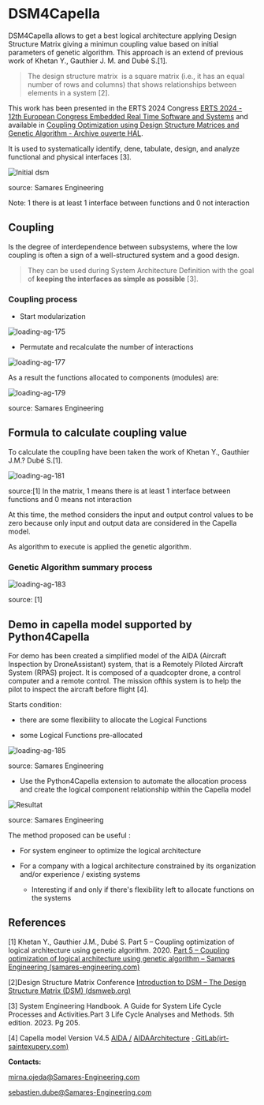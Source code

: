 # DSM4Capella

DSM4Capella allows to get a best logical architecture applying Design Structure Matrix giving a minimun coupling value based on initial parameters of genetic algorithm. This approach is an extend of previous work of Khetan Y., Gauthier J. M. and Dubé S.[1].

> The design structure matrix  is a square matrix (i.e., it has an equal number of rows and columns) that shows relationships between elements in a system [2].

This work has been presented in the ERTS 2024 Congress  [ERTS 2024 - 12th European Congress Embedded Real Time Software and Systems](https://erts2024.org/) and available in [Coupling Optimization using Design Structure Matrices and Genetic Algorithm - Archive ouverte HAL](https://hal.science/hal-04632975).

It is used to systematically identify, dene, tabulate, design, and analyze functional and physical interfaces [3].

![Initial dsm](./DSM4Capella/icons/initial_dsm.png "initial DSM")

source: Samares Engineering

Note: 1 there is at least 1 interface between functions and 0 not interaction

## Coupling

Is the degree of interdependence between subsystems, where the low coupling is often a sign of a well-structured system and a good design.

> They can be used during System Architecture Definition with the goal of **keeping the interfaces as simple as possible** [3].

### Coupling process

- Start modularization

![loading-ag-175](./DSM4Capella/icons/dsm_process.jpg)

- Permutate and recalculate the number of interactions

![loading-ag-177](./DSM4Capella/icons/dsm_result.jpg)

As a result the functions allocated to components (modules) are:

![loading-ag-179](./DSM4Capella/icons/dsm_result_diagram.png)

source: Samares Engineering

## Formula to calculate coupling value

To calculate the coupling have been taken the work of Khetan Y., Gauthier J.M.? Dubé S.[1].

![loading-ag-181](./DSM4Capella/icons/coupling_value_formula.jpg)

source:[1]
In the matrix, 1 means there is at least 1 interface between functions and 0 means not interaction

At this time, the method considers the input and output control values to be zero because only input and output data are considered in the Capella model.

As algorithm to execute is applied the genetic algorithm.

### Genetic Algorithm summary process

![loading-ag-183](./DSM4Capella/icons/GA%20Diagram.jpg)

source: [1]

## Demo in capella model supported by Python4Capella

For demo has been created a simplified model of the AIDA (Aircraft Inspection by DroneAssistant) system, that is a Remotely Piloted Aircraft System (RPAS) project. It is composed of a quadcopter drone, a control computer and a remote control. The mission ofthis system is to help the pilot to inspect the aircraft before flight [4].

Starts condition:

- there are some flexibility to allocate the Logical Functions 

- some Logical Functions pre-allocated

![loading-ag-185](./DSM4Capella/icons/lab_initial.jpg)

source: Samares Engineering

- Use the Python4Capella extension to automate the allocation process and create the logical component relationship within the Capella model

![Resultat](./DSM4Capella/icons/lab_result.jpg)

source: Samares Engineering

The method proposed can be useful :

* For system engineer to optimize the logical architecture

* For a company with a logical architecture constrained by its organization and/or experience / existing systems
  
  * Interesting if and only if there's flexibility left to allocate functions on the systems

## References

[1] Khetan Y., Gauthier J.M., Dubé S. Part 5 – Coupling optimization of logical architecture using genetic algorithm. 2020. [Part 5 – Coupling optimization of logical architecture using genetic algorithm – Samares Engineering (samares-engineering.com)](https://www.samares-engineering.com/en/2020/07/31/part-5-coupling-optimization-of-logical-architecture-using-genetic-algorithm/)

[2]Design Structure Matrix Conference [Introduction to DSM – The Design Structure Matrix (DSM) (dsmweb.org)](https://dsmweb.org/introduction-to-dsm/)

[3] System Engineering Handbook. A Guide for System Life Cycle Processes and Activities.Part 3 Life Cycle Analyses and Methods. 5th edition. 2023. Pg 205.

[4] Capella model Version V4.5 [AIDA /](https://sahara.irt-saintexupery.com/AIDA/AIDAArchitecture) [AIDAArchitecture](https://sahara.irt-saintexupery.com/AIDA/AIDAArchitecture) [· GitLab(irt-saintexupery.com)](https://sahara.irt-saintexupery.com/AIDA/AIDAArchitecture)

**Contacts:**

mirna.ojeda@Samares-Engineering.com

sebastien.dube@Samares-Engineering.com
